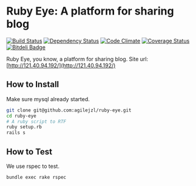 Ruby Eye: A platform for sharing blog
=======

[![Build Status](http://img.shields.io/travis/agilejzl/ruby-eye.svg)][travis]
[![Dependency Status](http://img.shields.io/gemnasium/agilejzl/ruby-eye.svg)][gemnasium]
[![Code Climate](http://img.shields.io/codeclimate/github/agilejzl/ruby-eye.svg)][codeclimate]
[![Coverage Status](http://img.shields.io/coveralls/agilejzl/ruby-eye.svg)][coveralls]
[![Bitdeli Badge](https://d2weczhvl823v0.cloudfront.net/agilejzl/ruby-eye/trend.png)](https://bitdeli.com/free "Bitdeli Badge")

[travis]: http://travis-ci.org/agilejzl/ruby-eye
[gemnasium]: https://gemnasium.com/agilejzl/ruby-eye
[codeclimate]: https://codeclimate.com/github/agilejzl/ruby-eye
[coveralls]: https://coveralls.io/r/agilejzl/ruby-eye

Ruby Eye, you know, a platform for sharing blog.
Site url: [http://121.40.94.192/](http://121.40.94.192/)

## How to Install

Make sure mysql already started.
```bash
git clone git@github.com:agilejzl/ruby-eye.git
cd ruby-eye
# A ruby script to RTF
ruby setup.rb
rails s
```

## How to Test

We use rspec to test.
```bash
bundle exec rake rspec
```
